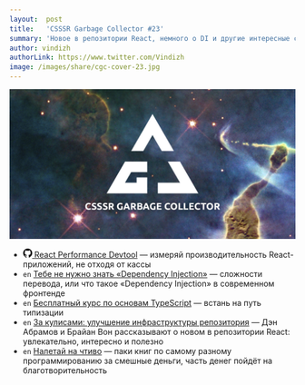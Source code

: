 ```yaml
---
layout:  post
title:   'CSSSR Garbage Collector #23'
summary: 'Новое в репозитории React, немного о DI и другие интересные ссылки из наших чатов'
author: vindizh
authorLink: https://www.twitter.com/Vindizh
image: /images/share/cgc-cover-23.jpg
---
```


[github]: /images/icons/github.png
[medium]: /images/icons/medium.png
[yt]: /images/icons/youtube.png

![CSSSR Garbage Collector](/images/share/cgc-cover-23.jpg)

- [![github] React Performance Devtool](https://github.com/nitin42/react-perf-devtool) — измеряй производительность React-приложений, не отходя от кассы
- `en` [Тебе не нужно знать «Dependency Injection»](https://hackernoon.com/you-dont-need-to-know-dependency-injection-2e9d2ba1978a) — сложности перевода, или что такое «Dependency Injection» в современном фронтенде
- `en` [Бесплатный курс по основам TypeScript](https://typescriptcourses.com/typescript-fundamentals) — встань на путь типизации
- `en` [За кулисами: улучшение инфраструктуры репозитория](https://reactjs.org/blog/2017/12/15/improving-the-repository-infrastructure.html) — Дэн Абрамов и Брайан Вон рассказывают о новом в репозитории React: увлекательно, интересно и полезно
- `en` [Налетай на чтиво](https://www.humblebundle.com/books/be-a-coder-books) — паки книг по самому разному программированию за смешные деньги, часть денег пойдёт на благотворительность
